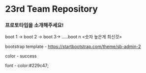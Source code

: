 # 23rd Team Repository
### 프로토타입을 소개해주세요!

boot 1 -> boot 2 -> boot 3-> .....boot n  <숫자 높은게 최신것>

bootstrap template - https://startbootstrap.com/theme/sb-admin-2

color - success

font - color:#229c47;
